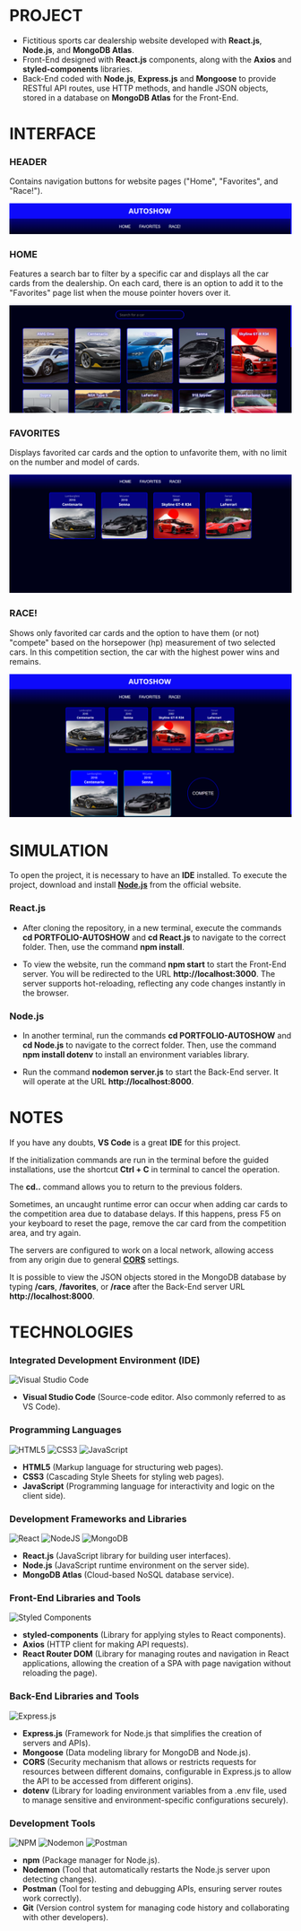 # PROJECT
- Fictitious sports car dealership website developed with **React.js**, **Node.js**, and **MongoDB Atlas**.
- Front-End designed with **React.js** components, along with the **Axios** and **styled-components** libraries.
- Back-End coded with **Node.js**, **Express.js** and **Mongoose** to provide RESTful API routes, use HTTP methods, and handle JSON objects, stored in a database on **MongoDB Atlas** for the Front-End.



###
# INTERFACE
### HEADER
Contains navigation buttons for website pages ("Home", "Favorites", and "Race!").

![Header](/React.js/public/Autoshow%20-%20Header.png)

### HOME
Features a search bar to filter by a specific car and displays all the car cards from the dealership. On each card, there is an option to add it to the "Favorites" page list when the mouse pointer hovers over it.

![Home](/React.js/public/Autoshow%20-%20Home.png)

### FAVORITES
Displays favorited car cards and the option to unfavorite them, with no limit on the number and model of cards.

![Favorites](/React.js/public/Autoshow%20-%20Favorites.png)

### RACE!
Shows only favorited car cards and the option to have them (or not) "compete" based on the horsepower (hp) measurement of two selected cars. In this competition section, the car with the highest power wins and remains.

![Race](/React.js/public/Autoshow%20-%20Race.png)



###
# SIMULATION
To open the project, it is necessary to have an **IDE** installed.
To execute the project, download and install [**Node.js**](https://nodejs.org/en) from the official website.

### React.js
- After cloning the repository, in a new terminal, execute the commands **cd PORTFOLIO-AUTOSHOW** and **cd React.js** to navigate to the correct folder. Then, use the command **npm install**.

- To view the website, run the command **npm start** to start the Front-End server. You will be redirected to the URL **http://localhost:3000**. The server supports hot-reloading, reflecting any code changes instantly in the browser.

### Node.js
- In another terminal, run the commands **cd PORTFOLIO-AUTOSHOW** and **cd Node.js** to navigate to the correct folder. Then, use the command **npm install dotenv** to install an environment variables library.

- Run the command **nodemon server.js** to start the Back-End server. It will operate at the URL **http://localhost:8000**.



###
# NOTES
If you have any doubts, **VS Code** is a great **IDE** for this project.

If the initialization commands are run in the terminal before the guided installations, use the shortcut **Ctrl + C** in terminal to cancel the operation.

The **cd..** command allows you to return to the previous folders.

Sometimes, an uncaught runtime error can occur when adding car cards to the competition area due to database delays. If this happens, press F5 on your keyboard to reset the page, remove the car card from the competition area, and try again.

The servers are configured to work on a local network, allowing access from any origin due to general [**CORS**](https://developer.mozilla.org/en-US/docs/Web/HTTP/CORS) settings.

It is possible to view the JSON objects stored in the MongoDB database by typing **/cars**, **/favorites**, or **/race** after the Back-End server URL **http://localhost:8000**.



###
# TECHNOLOGIES
### Integrated Development Environment (IDE)
![Visual Studio Code](https://img.shields.io/badge/Visual%20Studio%20Code-0078d7.svg?style=for-the-badge&logo=visual-studio-code&logoColor=white)
- **Visual Studio Code** (Source-code editor. Also commonly referred to as VS Code).

### Programming Languages
![HTML5](https://img.shields.io/badge/html5-%23E34F26.svg?style=for-the-badge&logo=html5&logoColor=white)
![CSS3](https://img.shields.io/badge/css3-%231572B6.svg?style=for-the-badge&logo=css3&logoColor=white)
![JavaScript](https://img.shields.io/badge/javascript-%23323330.svg?style=for-the-badge&logo=javascript&logoColor=%23F7DF1E)
- **HTML5** (Markup language for structuring web pages).
- **CSS3** (Cascading Style Sheets for styling web pages).
- **JavaScript** (Programming language for interactivity and logic on the client side).

### Development Frameworks and Libraries
![React](https://img.shields.io/badge/react-%2320232a.svg?style=for-the-badge&logo=react&logoColor=%2361DAFB)
![NodeJS](https://img.shields.io/badge/node.js-6DA55F?style=for-the-badge&logo=node.js&logoColor=white)
![MongoDB](https://img.shields.io/badge/MongoDB-%234ea94b.svg?style=for-the-badge&logo=mongodb&logoColor=white)
- **React.js** (JavaScript library for building user interfaces).
- **Node.js** (JavaScript runtime environment on the server side).
- **MongoDB Atlas** (Cloud-based NoSQL database service).
  
### Front-End Libraries and Tools
![Styled Components](https://img.shields.io/badge/styled--components-DB7093?style=for-the-badge&logo=styled-components&logoColor=white)
- **styled-components** (Library for applying styles to React components).
- **Axios** (HTTP client for making API requests).
- **React Router DOM** (Library for managing routes and navigation in React applications, allowing the creation of a SPA with page navigation without reloading the page).

### Back-End Libraries and Tools
![Express.js](https://img.shields.io/badge/express.js-%23404d59.svg?style=for-the-badge&logo=express&logoColor=%2361DAFB)

- **Express.js** (Framework for Node.js that simplifies the creation of servers and APIs).
- **Mongoose** (Data modeling library for MongoDB and Node.js).
- **CORS** (Security mechanism that allows or restricts requests for resources between different domains, configurable in Express.js to allow the API to be accessed from different origins).
- **dotenv** (Library for loading environment variables from a .env file, used to manage sensitive and environment-specific configurations securely).

### Development Tools
![NPM](https://img.shields.io/badge/NPM-%23CB3837.svg?style=for-the-badge&logo=npm&logoColor=white)
![Nodemon](https://img.shields.io/badge/NODEMON-%23323330.svg?style=for-the-badge&logo=nodemon&logoColor=%BBDEAD)
![Postman](https://img.shields.io/badge/Postman-FF6C37?style=for-the-badge&logo=postman&logoColor=white)
- **npm** (Package manager for Node.js).
- **Nodemon** (Tool that automatically restarts the Node.js server upon detecting changes).
- **Postman** (Tool for testing and debugging APIs, ensuring server routes work correctly).
- **Git** (Version control system for managing code history and collaborating with other developers).
